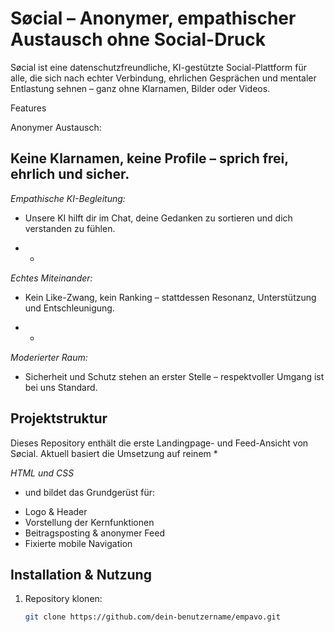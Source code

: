 # Søcial – Anonymer, empathischer Austausch ohne Social-Druck

Søcial ist eine datenschutzfreundliche, KI-gestützte Social-Plattform für alle, die sich nach echter Verbindung, ehrlichen Gesprächen und mentaler Entlastung sehnen – ganz ohne Klarnamen, Bilder oder Videos.

Features


Anonymer Austausch:

Keine Klarnamen, keine Profile – sprich frei, ehrlich und sicher.
- 

*Empathische KI-Begleitung:*

* Unsere KI hilft dir im Chat, deine Gedanken zu sortieren und dich verstanden zu fühlen.
- *

*Echtes Miteinander:*

* Kein Like-Zwang, kein Ranking – stattdessen Resonanz, Unterstützung und Entschleunigung.
- *

*Moderierter Raum:*

* Sicherheit und Schutz stehen an erster Stelle – respektvoller Umgang ist bei uns Standard.

## Projektstruktur

Dieses Repository enthält die erste Landingpage- und Feed-Ansicht von Søcial. Aktuell basiert die Umsetzung auf reinem *

*HTML und CSS*

* und bildet das Grundgerüst für:

- Logo & Header
- Vorstellung der Kernfunktionen
- Beitragsposting & anonymer Feed
- Fixierte mobile Navigation

## Installation & Nutzung

1. Repository klonen:
   ```bash
   git clone https://github.com/dein-benutzername/empavo.git
